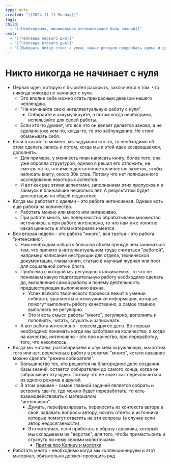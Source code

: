 ```yaml
---
type: note
created: "[[2024-11-11-Monday]]"
tags: 
child:
  - "[[Необходимая, минимальная автоматизация базы знаний]]"
next:
  - "[[Челлендж первого дня]]"
  - "[[Челлендж второго дня]]"
  - "[[Выбирать битву стоит с умом, иначе рискуем продолбать время и деньги]]"
---
```

#  Никто никогда не начинает с нуля
- Первая идея, которую я бы хотел раскрыть, заключется в том, что никогда никогда не начинает с нуля.
	- ﻿﻿Это вполне себе можно стать прекрасным девизом нашего челленджа.
	- ﻿﻿"Не начинайте свою интеллектуальную работу с нуля".
		- ﻿﻿Собирайте и аккумулируйте, а потом когда необходимо, используйте для своей работы.
	- ﻿﻿Если кто-то думает, что все что он делает делается заново, а не сделано уже кем-то, когда-то, то это заблуждение. Не стоит обманывать себя.
- ﻿﻿Если в какой-то момент, мы задумали что-то, то необходимо об этом сделать запись и потом, когда мы к этой идее возвращаемся, дополнять.
	- ﻿﻿Для примера, у меня есть план написать книгу, более того, она уже обросла структурой, однако я решил его отложить, не смотря на то, что имею достаточное количество заметок, чтобы написать книгу, около 30к слов. Потому что нет полноценного исследования некоторых аспектов.
	- ﻿﻿И вот как раз этими аспектами, заполнением этих пропусков я и займусь в ближайшие несколько лет. А результатом будет диссертация по общей педагогике.
- ﻿﻿Когда мы работает с идеями - это работа интенсивная. Однако есть еще работа на количество.
	- ﻿﻿Работать можно или много или интенсивно.
	- ﻿﻿При работе много, мы поверхностно обрабатываем множество источников, а при работе интенсивно, то что нам уже понятно какая ценность в этом материале имеется.
- Вся вторая неделя - это работа "много", вся третья - это работа "интенсивно".
	- ﻿﻿Нам необходим набрать большой объем прежде чем заниматься тем, что принято в интеллектуальном труде считаться "работой", например написание инструкции для отдела, технической документации, главы книги, статью в научный журнал или пост для социальной сети и блога.
	- ﻿﻿Проблема с которой мы регулярно сталкиваемся, то что не понимаем какую подготовительную работу необходимо сделать до, выполнения самой работы и почему деятельность предшествующая выполнению важна.
		- ﻿﻿Успех всякого творческого процесса лежит в умении собирать фрагменты и жемчужинки информации, которые помогут выполнить работу качественно, а самое главное выполнять ее регулярно.
		- ﻿﻿Это и есть смысл работы "много", регулярно, дополнять и пополнять, читать, слушать и записывать.
	- ﻿﻿А вот работа интенсивно - совсем другое дело. Во-первых необходимо понимать когда мы работаем на количество, а когда на качество, интенсивно - это про качество, про переработку, того, что накопилось.
- ﻿﻿Когда мы читаем, разговариваем и слушаем окружающих, мы хотим того или нет, вовлечены в работу в режиме "много", кстати название можно сделать "режим собирателя".
	- ﻿﻿Большинство тех, кто решается на благородное дело создания базы знаний, остается собирателем до самого конца, когда он забрасывает эту идею. Потому что не знает как переключиться из одного режима в другой.
	- ﻿﻿В этом режиме - самое главной задачей является собрать и встроить где-то, где можно будет переработать, то есть взаимодействовать с материалом  
	    "интенсивно".
		- ﻿﻿Думать, перефразировать, переносить из контекста автора в свой, задавать вопросы автору, искать ответы и источники, которые помогут ответить на эти вопросы (в случае если автор недосягаемости).
		- ﻿﻿Это материал, если прибегать в образу гаражика, который мы складываем на "верстак", для того, чтобы примастырить и стукнуть по нему своими молоточками
			- [Притча про Капицу и молотки](Притча%20про%20Капицу%20и%20молотки.md)
- ﻿﻿Работать много - необходимо когда мы коллекционируем и этот материал, обязательно должен проходить ряд